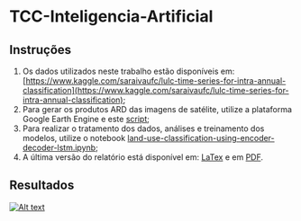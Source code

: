 # TCC-Inteligencia-Artificial
## Instruções
1. Os dados utilizados neste trabalho estão disponíveis em: [https://www.kaggle.com/saraivaufc/lulc-time-series-for-intra-annual-classification](https://www.kaggle.com/saraivaufc/lulc-time-series-for-intra-annual-classification);
2. Para gerar os produtos ARD das imagens de satélite, utilize a plataforma Google Earth Engine e este [script](https://github.com/saraivaufc/TCC-Inteligencia-Artificial/blob/master/1-Gera%C3%A7%C3%A3o%20dos%20dados%20de%20treinamento%2C%20valida%C3%A7%C3%A3o%20e%20teste%20dos%20modelos/main.js);
3. Para realizar o tratamento dos dados, análises e treinamento dos modelos, utilize o notebook [land-use-classification-using-encoder-decoder-lstm.ipynb](https://github.com/saraivaufc/TCC-Inteligencia-Artificial/blob/master/2-Script%20para%20o%20tratamento%2C%20an%C3%A1lise%20e%20treinamento%20dos%20modelos/land-use-classification-using-encoder-decoder-lstm.ipynb);
4. A última versão do relatório está disponível em: [LaTex](https://github.com/saraivaufc/TCC-Inteligencia-Artificial/tree/master/3-Relat%C3%B3rio%20em%20LaTex) e em [PDF](https://github.com/saraivaufc/TCC-Inteligencia-Artificial/blob/master/3-Relat%C3%B3rio%20em%20LaTex/tcc_inteligencia_artificial.pdf).


## Resultados 
[![Alt text](https://img.youtube.com/vi/R6SwGzosLfM/0.jpg)](https://www.youtube.com/watch?v=R6SwGzosLfM)

